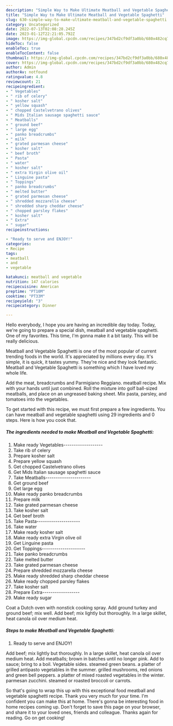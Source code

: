 ```yaml
---
description: "Simple Way to Make Ultimate Meatball and Vegetable Spaghetti"
title: "Simple Way to Make Ultimate Meatball and Vegetable Spaghetti"
slug: 630-simple-way-to-make-ultimate-meatball-and-vegetable-spaghetti
category: Uncategorized
date: 2022-07-13T02:08:28.245Z
date: 2023-01-12T22:21:05.792Z
image: https://img-global.cpcdn.com/recipes/347bd2cf9df3a0bb/680x482cq70/meatball-and-vegetable-spaghetti-recipe-main-photo.jpg
hideToc: false
enableToc: true
enableTocContent: false
thumbnail: https://img-global.cpcdn.com/recipes/347bd2cf9df3a0bb/680x482cq70/meatball-and-vegetable-spaghetti-recipe-main-photo.jpg
cover: https://img-global.cpcdn.com/recipes/347bd2cf9df3a0bb/680x482cq70/meatball-and-vegetable-spaghetti-recipe-main-photo.jpg
author: Admin
authorAv: notfound
ratingvalue: 4.8
reviewcount: 21
recipeingredient:
- " Vegetables"
- " rib of celery"
- " kosher salt"
- " yellow squash"
- " chopped Castelvetrano olives"
- " Mids Italian sausage spaghetti sauce"
- " Meatballs"
- " ground beef"
- " large egg"
- " panko breadcrumbs"
- " milk"
- " grated parmesan cheese"
- " kosher salt"
- " beef broth"
- " Pasta"
- " water"
- " kosher salt"
- " extra Virgin olive oil"
- " Linguine pasta"
- " Toppings"
- " panko breadcrumbs"
- " melted butter"
- " grated parmesan cheese"
- " shredded mozzarella cheese"
- " shredded sharp cheddar cheese"
- " chopped parsley flakes"
- " kosher salt"
- " Extra"
- " sugar"
recipeinstructions:

- "Ready to serve and ENJOY!"
categories:
- Recipe
tags:
- meatball
- and
- vegetable

katakunci: meatball and vegetable 
nutrition: 147 calories
recipecuisine: American
preptime: "PT10M"
cooktime: "PT33M"
recipeyield: "3"
recipecategory: Dinner

---
```



Hello everybody, I hope you are having an incredible day today. Today, we're going to prepare a special dish, meatball and vegetable spaghetti. One of my favorites. This time, I'm gonna make it a bit tasty. This will be really delicious.

Meatball and Vegetable Spaghetti is one of the most popular of current trending foods in the world. It's appreciated by millions every day. It's simple, it is quick, it tastes yummy. They're nice and they look fantastic. Meatball and Vegetable Spaghetti is something which I have loved my whole life.

Add the meat, breadcrumbs and Parmigiano Reggiano. meatball recipe. Mix with your hands until just combined. Roll the mixture into golf ball-sized meatballs, and place on an ungreased baking sheet. Mix pasta, parsley, and tomatoes into the vegetables.


To get started with this recipe, we must first prepare a few ingredients. You can have meatball and vegetable spaghetti using 29 ingredients and 0 steps. Here is how you cook that.

<!--inarticleads1-->

##### The ingredients needed to make Meatball and Vegetable Spaghetti:

1. Make ready  Vegetables-------------------
1. Take  rib of celery
1. Prepare  kosher salt
1. Prepare  yellow squash
1. Get  chopped Castelvetrano olives
1. Get  Mids Italian sausage spaghetti sauce
1. Take  Meatballs----------------------
1. Get  ground beef
1. Get  large egg
1. Make ready  panko breadcrumbs
1. Prepare  milk
1. Take  grated parmesan cheese
1. Take  kosher salt
1. Get  beef broth
1. Take  Pasta---------------------
1. Take  water
1. Make ready  kosher salt
1. Make ready  extra Virgin olive oil
1. Get  Linguine pasta
1. Get  Toppings---------------------
1. Take  panko breadcrumbs
1. Take  melted butter
1. Take  grated parmesan cheese
1. Prepare  shredded mozzarella cheese
1. Make ready  shredded sharp cheddar cheese
1. Make ready  chopped parsley flakes
1. Take  kosher salt
1. Prepare  Extra------------------
1. Make ready  sugar


Coat a Dutch oven with nonstick cooking spray. Add ground turkey and ground beef; mix well. Add beef; mix lightly but thoroughly. In a large skillet, heat canola oil over medium heat. 

<!--inarticleads2-->

##### Steps to make Meatball and Vegetable Spaghetti:


1. Ready to serve and ENJOY!

Add beef; mix lightly but thoroughly. In a large skillet, heat canola oil over medium heat. Add meatballs; brown in batches until no longer pink. Add to sauce; bring to a boil. Vegetable sides. steamed green beans. a platter of grilled antipasto vegetables in the summer. grilled mushrooms, red onions and green bell peppers. a platter of mixed roasted vegetables in the winter. parmesan zucchini. steamed or roasted broccoli or carrots. 

So that's going to wrap this up with this exceptional food meatball and vegetable spaghetti recipe. Thank you very much for your time. I'm confident you can make this at home. There's gonna be interesting food in home recipes coming up. Don't forget to save this page on your browser, and share it to your loved ones, friends and colleague. Thanks again for reading. Go on get cooking!
